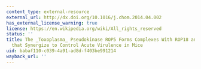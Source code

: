 ```yaml
---
content_type: external-resource
external_url: http://dx.doi.org/10.1016/j.chom.2014.04.002
has_external_license_warning: true
license: https://en.wikipedia.org/wiki/All_rights_reserved
status: ''
title: The _Toxoplasma_ Pseudokinase ROP5 Forms Complexes With ROP18 and ROP17 Kinases
  that Synergize to Control Acute Virulence in Mice
uid: babaf110-c039-4a91-ad8d-f403be991214
wayback_url: ''
---
```

